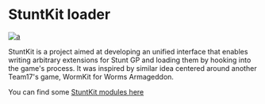 StuntKit loader
===
[![a](https://discord.com/api/guilds/749260704447463495/widget.png?style=shield)](https://discord.gg/ykzAWnA)

StuntKit is a project aimed at developing an unified interface that enables writing arbitrary extensions for Stunt GP and loading them by hooking into the game's process. It was inspired by similar idea centered around another Team17's game, WormKit for Worms Armageddon.

You can find some [StuntKit modules here](https://github.com/halamix2/StuntKit_modules)
